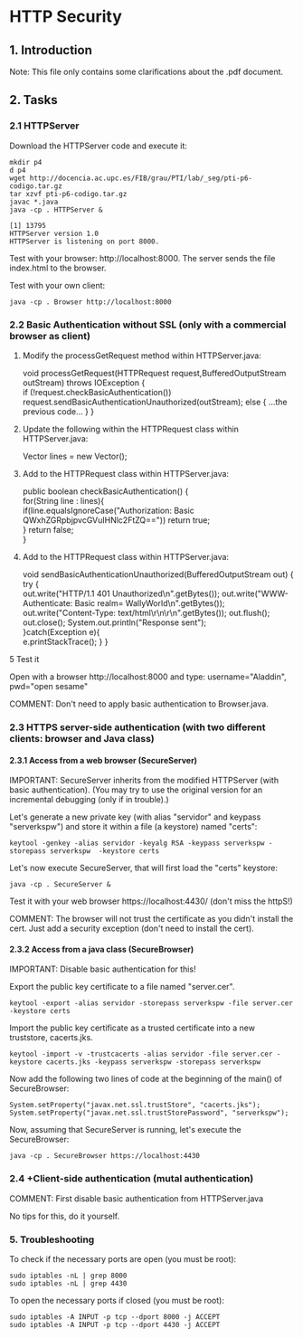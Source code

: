 # HTTP Security

## 1. Introduction

Note: This file only contains some clarifications about the .pdf document. 

## 2. Tasks

### 2.1 HTTPServer

Download the HTTPServer code and execute it:

	mkdir p4
	d p4
	wget http://docencia.ac.upc.es/FIB/grau/PTI/lab/_seg/pti-p6-codigo.tar.gz
	tar xzvf pti-p6-codigo.tar.gz
	javac *.java
	java -cp . HTTPServer &

    [1] 13795
    HTTPServer version 1.0
    HTTPServer is listening on port 8000.

Test with your browser: http://localhost:8000. The server sends the file index.html to the browser.

Test with your own client: 

	java -cp . Browser http://localhost:8000

### 2.2 Basic Authentication without SSL (only with a commercial browser as client)

1. Modify the processGetRequest method within HTTPServer.java: 
 
	 void processGetRequest(HTTPRequest request,BufferedOutputStream outStream)
	   throws IOException {  
	    if (!request.checkBasicAuthentication())
	        request.sendBasicAuthenticationUnauthorized(outStream);
	    else {
	      ...the previous code...
	    }
	 }

2. Update the following within the HTTPRequest class within HTTPServer.java: 

    Vector<String> lines = new Vector<String>(); 
 
3. Add to the HTTPRequest class within HTTPServer.java: 

    public boolean checkBasicAuthentication() {    
        for(String line : lines){        
            if(line.equalsIgnoreCase("Authorization: Basic QWxhZGRpbjpvcGVuIHNlc2FtZQ==")) 
                return true;        
        }
        return false;   
    } 

4. Add to the HTTPRequest class within HTTPServer.java:         
               
     void sendBasicAuthenticationUnauthorized(BufferedOutputStream out) {
      try {   
       out.write("HTTP/1.1 401 Unauthorized\n".getBytes());
       out.write("WWW-Authenticate: Basic realm= WallyWorld\n".getBytes());    
       out.write("Content-Type: text/html\r\n\r\n".getBytes());
       out.flush();
       out.close();
       System.out.println("Response sent");   
      }catch(Exception e){   
       e.printStackTrace();
      }
     }
      
5 Test it   

Open with a browser http://localhost:8000 and type: username="Aladdin", pwd="open sesame" 

COMMENT: Don't need to apply basic authentication to Browser.java.

### 2.3 HTTPS server-side authentication (with two different clients: browser and Java class)

#### 2.3.1 Access from a web browser (SecureServer)

IMPORTANT: SecureServer inherits from the modified HTTPServer (with basic authentication). 
(You may try to use the original version for an incremental debugging (only if in trouble).)

Let's generate a new private key (with alias "servidor" and keypass "serverkspw") and store it within a file (a keystore) named "certs":

	keytool -genkey -alias servidor -keyalg RSA -keypass serverkspw -storepass serverkspw  -keystore certs

Let's now execute SecureServer, that will first load the "certs" keystore:

	java -cp . SecureServer &

Test it with your web browser https://localhost:4430/ (don't miss the httpS!)

COMMENT: The browser will not trust the certificate as you didn't install the cert. Just add a security exception (don't need to install the cert).

#### 2.3.2 Access from a java class (SecureBrowser)

IMPORTANT: Disable basic authentication for this!

Export the public key certificate to a file named "server.cer".

	keytool -export -alias servidor -storepass serverkspw -file server.cer -keystore certs

Import the public key certificate as a trusted certificate into a new truststore, cacerts.jks.

	keytool -import -v -trustcacerts -alias servidor -file server.cer -keystore cacerts.jks -keypass serverkspw -storepass serverkspw

Now add the following two lines of code at the beginning of the main() of SecureBrowser:

	System.setProperty("javax.net.ssl.trustStore", "cacerts.jks");
	System.setProperty("javax.net.ssl.trustStorePassword", "serverkspw");

Now, assuming that SecureServer is running, let's execute the SecureBrowser:

	java -cp . SecureBrowser https://localhost:4430

### 2.4 +Client-side authentication (mutal authentication)

COMMENT: First disable basic authentication from HTTPServer.java

No tips for this, do it yourself.

### 5. Troubleshooting

To check if the necessary ports are open (you must be root):

	sudo iptables -nL | grep 8000
	sudo iptables -nL | grep 4430

To open the necessary ports if closed (you must be root):

	sudo iptables -A INPUT -p tcp --dport 8000 -j ACCEPT
	sudo iptables -A INPUT -p tcp --dport 4430 -j ACCEPT
   



